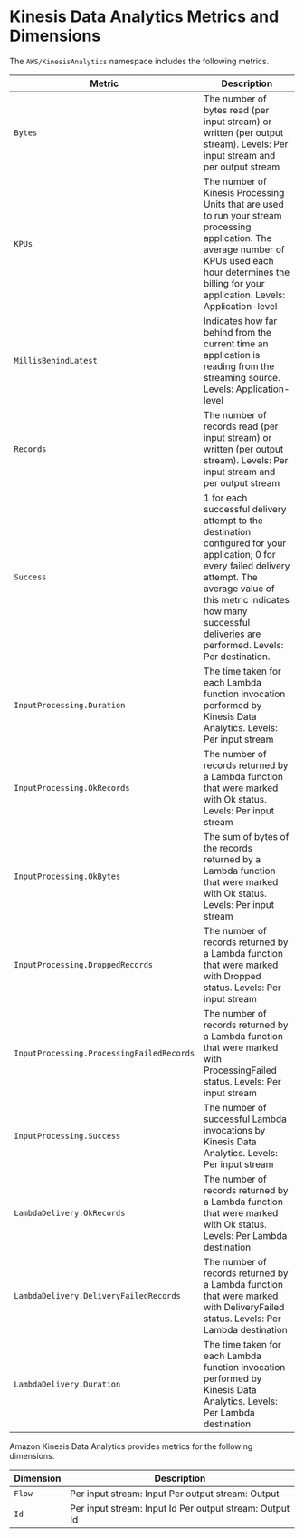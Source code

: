 # Kinesis Data Analytics Metrics and Dimensions<a name="monitoring-metrics"></a>

The `AWS/KinesisAnalytics` namespace includes the following metrics\.


| Metric | Description | 
| --- | --- | 
|  `Bytes` | The number of bytes read \(per input stream\) or written \(per output stream\)\.  Levels: Per input stream and per output stream  | 
|  `KPUs` | The number of Kinesis Processing Units that are used to run your stream processing application\. The average number of KPUs used each hour determines the billing for your application\. Levels: Application\-level  | 
|  `MillisBehindLatest` |  Indicates how far behind from the current time an application is reading from the streaming source\. Levels: Application\-level  | 
|  `Records` | The number of records read \(per input stream\) or written \(per output stream\)\. Levels: Per input stream and per output stream  | 
|  `Success` | 1 for each successful delivery attempt to the destination configured for your application; 0 for every failed delivery attempt\. The average value of this metric indicates how many successful deliveries are performed\. Levels: Per destination\.  | 
|  `InputProcessing.Duration` |  The time taken for each Lambda function invocation performed by Kinesis Data Analytics\. Levels: Per input stream  | 
|  `InputProcessing.OkRecords ` |  The number of records returned by a Lambda function that were marked with Ok status\.  Levels: Per input stream  | 
|  `InputProcessing.OkBytes ` |  The sum of bytes of the records returned by a Lambda function that were marked with Ok status\. Levels: Per input stream  | 
|  `InputProcessing.DroppedRecords ` |  The number of records returned by a Lambda function that were marked with Dropped status\.  Levels: Per input stream  | 
|  `InputProcessing.ProcessingFailedRecords ` |  The number of records returned by a Lambda function that were marked with ProcessingFailed status\.  Levels: Per input stream  | 
|  `InputProcessing.Success` |  The number of successful Lambda invocations by Kinesis Data Analytics\. Levels: Per input stream  | 
|  `LambdaDelivery.OkRecords` |  The number of records returned by a Lambda function that were marked with Ok status\.  Levels: Per Lambda destination | 
|  `LambdaDelivery.DeliveryFailedRecords` |  The number of records returned by a Lambda function that were marked with DeliveryFailed status\.  Levels: Per Lambda destination | 
|  `LambdaDelivery.Duration` |  The time taken for each Lambda function invocation performed by Kinesis Data Analytics\. Levels: Per Lambda destination | 

Amazon Kinesis Data Analytics provides metrics for the following dimensions\.


| Dimension | Description | 
| --- | --- | 
|  `Flow`  |  Per input stream: Input  Per output stream: Output  | 
|  `Id`  |  Per input stream: Input Id Per output stream: Output Id  | 